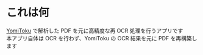 # これは何

[YomiToku](https://github.com/kotaro-kinoshita/yomitoku) で解析した PDF を元に高精度な再 OCR 処理を行うアプリです  
本アプリ自体は OCR を行わず、YomiToku の OCR 結果を元に PDF を再構築します
